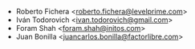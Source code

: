 - Roberto Fichera \<<roberto.fichera@levelprime.com>\>
- Iván Todorovich \<<ivan.todorovich@gmail.com>\>
- Foram Shah \<<foram.shah@initos.com>\>
- Juan Bonilla \<<juancarlos.bonilla@factorlibre.com>\>
